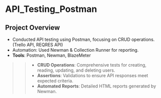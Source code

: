 # API_Testing_Postman

## Project Overview 

- Conducted  API testing using Postman, focusing on CRUD operations. (Trello API, REQRES API)
- Automation: Used Newman & Collection Runner for reporting.
- **Tools**: Postman, Newman, BlazeMeter

>>- **CRUD Operations**: Comprehensive tests for creating, reading, updating, and deleting users.
>>- **Assertions**: Validations to ensure API responses meet expected criteria.
>>- **Automated Reports**: Detailed HTML reports generated by Newman.

